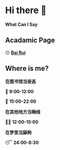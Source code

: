 # Hi there 👋

**What Can I Say**

## Acadamic Page

😗 **[Bai Rui](https://baibairui.github.io/)**

## Where is me?
**在图书馆当~~变态~~**

📖 **9:00-12:00**

📖 **15:00-22:00**

**在其他地方当~~眼线~~**

🚴‍♂️ **12:00-15:00**

**在梦里当~~舔狗~~**

😴 **24:00-8:30**

<!--
**baibairui/baibairui** is a ✨ _special_ ✨ repository because its `README.md` (this file) appears on your GitHub profile.

Here are some ideas to get you started:

- 🔭 I’m currently working on ...
- 🌱 I’m currently learning ...
- 👯 I’m looking to collaborate on ...
- 🤔 I’m looking for help with ...
- 💬 Ask me about ...
- 📫 How to reach me: ...
- 😄 Pronouns: ...
- ⚡ Fun fact: ...
-->
